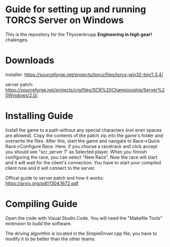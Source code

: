 # Guide for setting up and running TORCS Server on Windows
This is the repository for the Thyssenkrupp __Engineering in high gear!__ chalenges.
# Downloads
installer: https://sourceforge.net/projects/torcs/files/torcs-win32-bin/1.3.4/

server patch: https://sourceforge.net/projects/cig/files/SCR%20Championship/Server%20Windows/2.0/
# Installing Guide
Install the game to a path without any special characters (not even spaces are allowed). Copy the contents of the patch zip into the game's folder and overwrite the files.
After this, start the game and navigate to Race->Quick Race->Configure Race. Here, if you choose a racetrack and click accept you should see "scr_server 1" as Selected player. When you finnish configuring the race, you can select "New Race". Now the race will start and it will wait for the client's connection. You have to start your compiled client now and it will connect to the server.

Offical guide to server patch and how it works: https://arxiv.org/pdf/1304.1672.pdf
# Compiling Guide
Open the code with Visual Studio Code. You will need the "Makefile Tools" extension to build the software.

The driving algorithm is located in the SimpleDriver.cpp file, you have to modify it to be better than the other teams.
